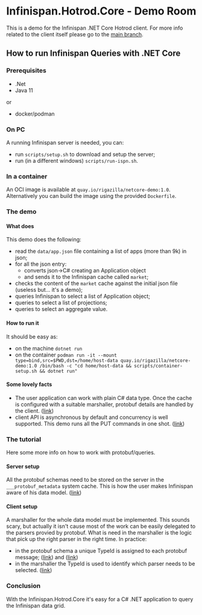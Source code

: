 # Infinispan.Hotrod.Core - Demo Room

This is a demo for the Infinispan .NET Core Hotrod client.
For more info related to the client itself please go to the [main branch](https://github.com/infinispan/Infinispan.Hotrod.Core).

## How to run Infinispan Queries with .NET Core
### Prerequisites
- .Net
- Java 11

or
- docker/podman

### On PC
A running Infinispan server is needed, you can:
- run `scripts/setup.sh` to download and setup the server;
- run (in a different windows) `scripts/run-ispn.sh`.

### In a container

An OCI image is available at `quay.io/rigazilla/netcore-demo:1.0`. Alternatively   you can build the image using the provided `Dockerfile`.

### The demo
#### What does
This demo does the following:
- read the `data/app.json` file containing a list of apps (more than 9k) in json;
- for all the json entry:
  - converts json->C# creating an Application object
  - and sends it to the Infinispan cache called `market`;
- checks the content of the `market` cache against the initial json file (useless but... it's a demo);
- queries Infinispan to select a list of Application object;
- queries to select a list of projections;
- queries to select an aggregate value.
#### How to run it
It should be easy as:
- on the machine `dotnet run`
- on the container `podman run -it --mount type=bind,src=$PWD,dst=/home/host-data quay.io/rigazilla/netcore-demo:1.0 /bin/bash -c "cd home/host-data && scripts/container-setup.sh && dotnet run"`
#### Some lovely facts
- The user application can work with plain C# data type. Once the cache is configured with a suitable marshaller, protobuf details are handled by the client. ([link](https://github.com/infinispan/Infinispan.Hotrod.Core/blob/e2efac6591741d23ff92c6253bf1257a60ea8879/demo/Query/Program.cs#L35-L38))
- client API is asynchronous by default and concurrency is well supported. This demo runs all the PUT commands in one shot. ([link](https://github.com/infinispan/Infinispan.Hotrod.Core/blob/e2efac6591741d23ff92c6253bf1257a60ea8879/demo/Query/Program.cs#L111-L122))
### The tutorial
Here some more info on how to work with protobuf/queries.
#### Server setup
All the protobuf schemas need to be stored on the server in the `___protobuf_metadata` system cache. This is how the user makes Infinispan aware of his data model. ([link](https://github.com/infinispan/Infinispan.Hotrod.Core/blob/e2efac6591741d23ff92c6253bf1257a60ea8879/demo/Query/Program.cs#L69))
#### Client setup
A marshaller for the whole data model must be implemented. This sounds scary, but actually it isn't cause most of the work can be easily delegated to the parsers provied by protobuf. What is need in the marshaller is the logic that pick up the right parser in the right time.
In practice:
- in the protobuf schema a unique TypeId is assigned to each protobuf message; ([link](https://github.com/infinispan/Infinispan.Hotrod.Core/blob/a648993db9cd97ebff2186a6f3f5ef64b37517da/demo/Query/Protos/app.proto#L5)) and ([link](https://github.com/infinispan/Infinispan.Hotrod.Core/blob/a648993db9cd97ebff2186a6f3f5ef64b37517da/demo/Query/Protos/review.proto#L5))
- in the marshaller the TypeId is used to identify which parser needs to be selected. ([link](https://github.com/infinispan/Infinispan.Hotrod.Core/blob/a648993db9cd97ebff2186a6f3f5ef64b37517da/demo/Query/Marshaller.cs#L87))

### Conclusion
With the Infinispan.Hotrod.Core it's easy for a C# .NET application to query the Infinispan data grid.
